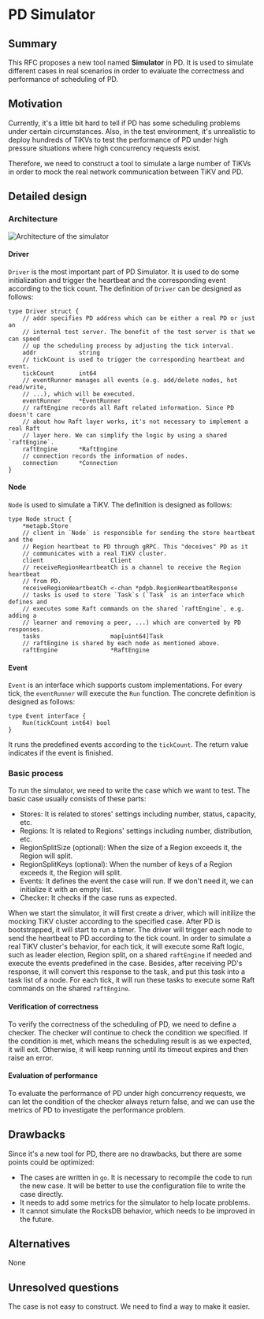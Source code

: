 # PD Simulator

## Summary

This RFC proposes a new tool named **Simulator** in PD. It is used to simulate
different cases in real scenarios in order to evaluate the correctness and
performance of scheduling of PD.

## Motivation

Currently, it's a little bit hard to tell if PD has some scheduling problems
under certain circumstances. Also, in the test environment, it's unrealistic to
deploy hundreds of TiKVs to test the performance of PD under high pressure
situations where high concurrency requests exist.

Therefore, we need to construct a tool to simulate a large number of TiKVs in
order to mock the real network communication between TiKV and PD.

## Detailed design

### Architecture

![Architecture of the simulator](../media/pd-simulator.png)

#### Driver

`Driver` is the most important part of PD Simulator. It is used to do some
initialization and trigger the heartbeat and the corresponding event according
to the tick count. The definition of `Driver` can be designed as follows:

```golang
type Driver struct {
    // addr specifies PD address which can be either a real PD or just an
    // internal test server. The benefit of the test server is that we can speed
    // up the scheduling process by adjusting the tick interval.
    addr            string
    // tickCount is used to trigger the corresponding heartbeat and event.
    tickCount       int64
    // eventRunner manages all events (e.g. add/delete nodes, hot read/write,
    // ...), which will be executed.
    eventRunner     *EventRunner
    // raftEngine records all Raft related information. Since PD doesn't care
    // about how Raft layer works, it's not necessary to implement a real Raft
    // layer here. We can simplify the logic by using a shared `raftEngine`.
    raftEngine      *RaftEngine
    // connection records the information of nodes.
    connection      *Connection
}
```

#### Node

`Node` is used to simulate a TiKV. The definition is designed as follows:

```golang
type Node struct {
    *metapb.Store
    // client in `Node` is responsible for sending the store heartbeat and the
    // Region heartbeat to PD through gRPC. This "deceives" PD as it
    // communicates with a real TiKV cluster.
    client                   Client
    // receiveRegionHeartbeatCh is a channel to receive the Region heartbeat
    // from PD.
    receiveRegionHeartbeatCh <-chan *pdpb.RegionHeartbeatResponse
    // tasks is used to store `Task`s (`Task` is an interface which defines and
    // executes some Raft commands on the shared `raftEngine`, e.g. adding a
    // learner and removing a peer, ...) which are converted by PD responses.
    tasks                    map[uint64]Task
    // raftEngine is shared by each node as mentioned above.
    raftEngine               *RaftEngine
```

#### Event

`Event` is an interface which supports custom implementations. For every tick,
the `eventRunner` will execute the `Run` function. The concrete definition is
designed as follows:

```golang
type Event interface {
    Run(tickCount int64) bool
}
```

It runs the predefined events according to the `tickCount`. The return value
indicates if the event is finished.

### Basic process

To run the simulator, we need to write the case which we want to test. The basic
case usually consists of these parts:

- Stores: It is related to stores' settings including number, status, capacity,
  etc.
- Regions: It is related to Regions' settings including number, distribution,
  etc.
- RegionSplitSize (optional): When the size of a Region exceeds it, the Region
  will split.
- RegionSplitKeys (optional): When the number of keys of a Region exceeds it,
  the Region will split.
- Events: It defines the event the case will run. If we don't need it, we can
  initialize it with an empty list.
- Checker: It checks if the case runs as expected.

When we start the simulator, it will first create a driver, which will initilize
the mocking TiKV cluster according to the specified case. After PD is
bootstrapped, it will start to run a timer. The driver will trigger each node to
send the heartbeat to PD according to the tick count. In order to simulate a
real TiKV cluster's behavior, for each tick, it will execute some Raft logic,
such as leader election, Region split, on a shared `raftEngine` if needed and
execute the events predefined in the case. Besides, after receiving PD's
response, it will convert this response to the task, and put this task into a
task list of a node.
For each tick, it will run these tasks to execute some Raft commands on the
shared `raftEngine`.

#### Verification of correctness

To verify the correctness of the scheduling of PD, we need to define a checker.
The checker will continue to check the condition we specified. If the condition
is met, which means the scheduling result is as we expected, it will exit.
Otherwise, it will keep running until its timeout expires and then raise an
error.

#### Evaluation of performance

To evaluate the performance of PD under high concurrency requests, we can let
the condition of the checker always return false, and we can use the metrics of
PD to investigate the performance problem.

## Drawbacks

Since it's a new tool for PD, there are no drawbacks, but there are some points
could be optimized:

- The cases are written in `go`. It is necessary to recompile the code to run
  the new case. It will be better to use the configuration file to write the
  case directly.
- It needs to add some metrics for the simulator to help locate problems.
- It cannot simulate the RocksDB behavior, which needs to be improved in the
  future.

## Alternatives

None

## Unresolved questions

The case is not easy to construct. We need to find a way to make it easier.
